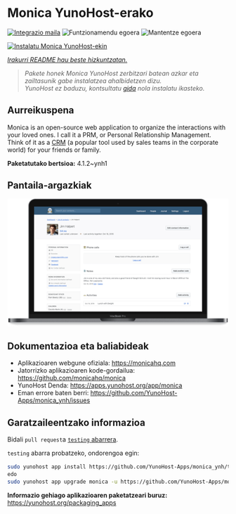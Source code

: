 <!--
Ohart ongi: README hau automatikoki sortu da <https://github.com/YunoHost/apps/tree/master/tools/readme_generator>ri esker
EZ editatu eskuz.
-->

# Monica YunoHost-erako

[![Integrazio maila](https://apps.yunohost.org/badge/integration/monica)](https://ci-apps.yunohost.org/ci/apps/monica/)
![Funtzionamendu egoera](https://apps.yunohost.org/badge/state/monica)
![Mantentze egoera](https://apps.yunohost.org/badge/maintained/monica)

[![Instalatu Monica YunoHost-ekin](https://install-app.yunohost.org/install-with-yunohost.svg)](https://install-app.yunohost.org/?app=monica)

*[Irakurri README hau beste hizkuntzatan.](./ALL_README.md)*

> *Pakete honek Monica YunoHost zerbitzari batean azkar eta zailtasunik gabe instalatzea ahalbidetzen dizu.*  
> *YunoHost ez baduzu, kontsultatu [gida](https://yunohost.org/install) nola instalatu ikasteko.*

## Aurreikuspena

Monica is an open-source web application to organize the interactions with your loved ones. I call it a PRM, or Personal Relationship Management. Think of it as a [CRM](https://en.wikipedia.org/wiki/Customer_relationship_management) (a popular tool used by sales teams in the corporate world) for your friends or family.


**Paketatutako bertsioa:** 4.1.2~ynh1

## Pantaila-argazkiak

![Monica(r)en pantaila-argazkia](./doc/screenshots/main-app.png)

## Dokumentazioa eta baliabideak

- Aplikazioaren webgune ofiziala: <https://monicahq.com>
- Jatorrizko aplikazioaren kode-gordailua: <https://github.com/monicahq/monica>
- YunoHost Denda: <https://apps.yunohost.org/app/monica>
- Eman errore baten berri: <https://github.com/YunoHost-Apps/monica_ynh/issues>

## Garatzaileentzako informazioa

Bidali `pull request`a [`testing` abarrera](https://github.com/YunoHost-Apps/monica_ynh/tree/testing).

`testing` abarra probatzeko, ondorengoa egin:

```bash
sudo yunohost app install https://github.com/YunoHost-Apps/monica_ynh/tree/testing --debug
edo
sudo yunohost app upgrade monica -u https://github.com/YunoHost-Apps/monica_ynh/tree/testing --debug
```

**Informazio gehiago aplikazioaren paketatzeari buruz:** <https://yunohost.org/packaging_apps>
